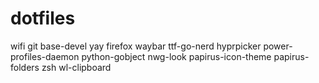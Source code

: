 # dotfiles
wifi
git
base-devel
yay
firefox
waybar
ttf-go-nerd
hyprpicker
power-profiles-daemon
python-gobject
nwg-look
papirus-icon-theme
papirus-folders
zsh
wl-clipboard
